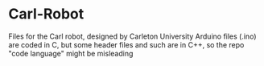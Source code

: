 # Carl-Robot
Files for the Carl robot, designed by Carleton University
Arduino files (.ino) are coded in C, but some header files and such are in C++, so the repo "code language" might be misleading
